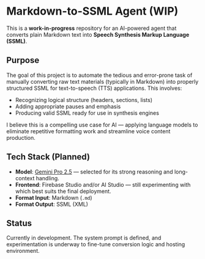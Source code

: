 # Markdown-to-SSML Agent (WIP)

This is a **work-in-progress** repository for an AI-powered agent that converts plain Markdown text into **Speech Synthesis Markup Language (SSML)**.

## Purpose

The goal of this project is to automate the tedious and error-prone task of manually converting raw text materials (typically in Markdown) into properly structured SSML for text-to-speech (TTS) applications. This involves:

* Recognizing logical structure (headers, sections, lists)
* Adding appropriate pauses and emphasis
* Producing valid SSML ready for use in synthesis engines

I believe this is a compelling use case for AI — applying language models to eliminate repetitive formatting work and streamline voice content production.

## Tech Stack (Planned)

* **Model**: [Gemini Pro 2.5](https://deepmind.google/technologies/gemini/) — selected for its strong reasoning and long-context handling.
* **Frontend**: Firebase Studio and/or AI Studio — still experimenting with which best suits the final deployment.
* **Format Input**: Markdown (`.md`)
* **Format Output**: SSML (XML)

## Status

Currently in development. The system prompt is defined, and experimentation is underway to fine-tune conversion logic and hosting environment.

 